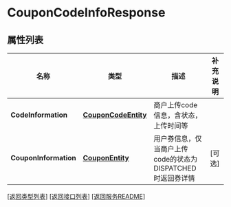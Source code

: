 # CouponCodeInfoResponse

## 属性列表

名称 | 类型 | 描述 | 补充说明
------------ | ------------- | ------------- | -------------
**CodeInformation** | [**CouponCodeEntity**](CouponCodeEntity.md) | 商户上传code信息，含状态，上传时间等 | 
**CouponInformation** | [**CouponEntity**](CouponEntity.md) | 用户券信息，仅当商户上传code的状态为DISPATCHED时返回券详情 | [可选] 

[\[返回类型列表\]](README.md#类型列表)
[\[返回接口列表\]](README.md#接口列表)
[\[返回服务README\]](README.md)



